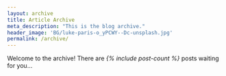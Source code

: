 ```yaml
---
layout: archive
title: Article Archive
meta_description: "This is the blog archive."
header_image: 'BG/luke-paris-o_yPCWY--Dc-unsplash.jpg'
permalink: /archive/
---
```

Welcome to the archive! There are *{% include post-count %}* posts waiting for you…



